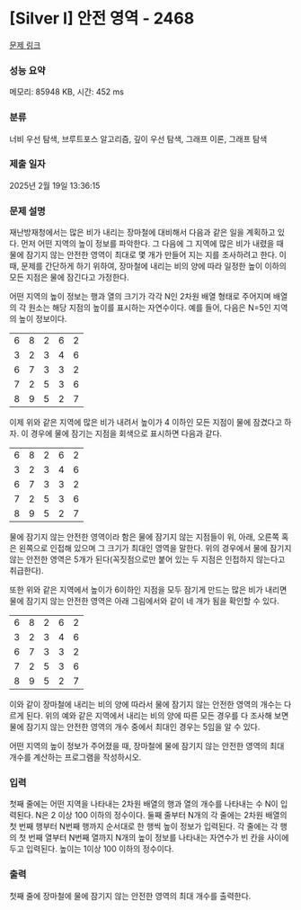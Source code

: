 # [Silver I] 안전 영역 - 2468 

[문제 링크](https://www.acmicpc.net/problem/2468) 

### 성능 요약

메모리: 85948 KB, 시간: 452 ms

### 분류

너비 우선 탐색, 브루트포스 알고리즘, 깊이 우선 탐색, 그래프 이론, 그래프 탐색

### 제출 일자

2025년 2월 19일 13:36:15

### 문제 설명

<p style="user-select: auto !important;">재난방재청에서는 많은 비가 내리는 장마철에 대비해서 다음과 같은 일을 계획하고 있다. 먼저 어떤 지역의 높이 정보를 파악한다. 그 다음에 그 지역에 많은 비가 내렸을 때 물에 잠기지 않는 안전한 영역이 최대로 몇 개가 만들어 지는 지를 조사하려고 한다. 이때, 문제를 간단하게 하기 위하여, 장마철에 내리는 비의 양에 따라 일정한 높이 이하의 모든 지점은 물에 잠긴다고 가정한다.</p>

<p style="user-select: auto !important;">어떤 지역의 높이 정보는 행과 열의 크기가 각각 N인 2차원 배열 형태로 주어지며 배열의 각 원소는 해당 지점의 높이를 표시하는 자연수이다. 예를 들어, 다음은 N=5인 지역의 높이 정보이다.</p>

<table class="table table-bordered table-center-20 td-center" style="user-select: auto !important;">
	<tbody style="user-select: auto !important;">
		<tr style="user-select: auto !important;">
			<td style="user-select: auto !important;">6</td>
			<td style="user-select: auto !important;">8</td>
			<td style="user-select: auto !important;">2</td>
			<td style="user-select: auto !important;">6</td>
			<td style="user-select: auto !important;">2</td>
		</tr>
		<tr style="user-select: auto !important;">
			<td style="user-select: auto !important;">3</td>
			<td style="user-select: auto !important;">2</td>
			<td style="user-select: auto !important;">3</td>
			<td style="user-select: auto !important;">4</td>
			<td style="user-select: auto !important;">6</td>
		</tr>
		<tr style="user-select: auto !important;">
			<td style="user-select: auto !important;">6</td>
			<td style="user-select: auto !important;">7</td>
			<td style="user-select: auto !important;">3</td>
			<td style="user-select: auto !important;">3</td>
			<td style="user-select: auto !important;">2</td>
		</tr>
		<tr style="user-select: auto !important;">
			<td style="user-select: auto !important;">7</td>
			<td style="user-select: auto !important;">2</td>
			<td style="user-select: auto !important;">5</td>
			<td style="user-select: auto !important;">3</td>
			<td style="user-select: auto !important;">6</td>
		</tr>
		<tr style="user-select: auto !important;">
			<td style="user-select: auto !important;">8</td>
			<td style="user-select: auto !important;">9</td>
			<td style="user-select: auto !important;">5</td>
			<td style="user-select: auto !important;">2</td>
			<td style="user-select: auto !important;">7</td>
		</tr>
	</tbody>
</table>

<p style="user-select: auto !important;">이제 위와 같은 지역에 많은 비가 내려서 높이가 4 이하인 모든 지점이 물에 잠겼다고 하자. 이 경우에 물에 잠기는 지점을 회색으로 표시하면 다음과 같다. </p>

<table class="table table-bordered table-center-20 td-center" style="user-select: auto !important;">
	<tbody style="user-select: auto !important;">
		<tr style="user-select: auto !important;">
			<td style="user-select: auto !important;">6</td>
			<td style="user-select: auto !important;">8</td>
			<td class="bg-2468" style="user-select: auto !important;">2</td>
			<td style="user-select: auto !important;">6</td>
			<td class="bg-2468" style="user-select: auto !important;">2</td>
		</tr>
		<tr style="user-select: auto !important;">
			<td class="bg-2468" style="user-select: auto !important;">3</td>
			<td class="bg-2468" style="user-select: auto !important;">2</td>
			<td class="bg-2468" style="user-select: auto !important;">3</td>
			<td class="bg-2468" style="user-select: auto !important;">4</td>
			<td style="user-select: auto !important;">6</td>
		</tr>
		<tr style="user-select: auto !important;">
			<td style="user-select: auto !important;">6</td>
			<td style="user-select: auto !important;">7</td>
			<td class="bg-2468" style="user-select: auto !important;">3</td>
			<td class="bg-2468" style="user-select: auto !important;">3</td>
			<td class="bg-2468" style="user-select: auto !important;">2</td>
		</tr>
		<tr style="user-select: auto !important;">
			<td style="user-select: auto !important;">7</td>
			<td class="bg-2468" style="user-select: auto !important;">2</td>
			<td style="user-select: auto !important;">5</td>
			<td class="bg-2468" style="user-select: auto !important;">3</td>
			<td style="user-select: auto !important;">6</td>
		</tr>
		<tr style="user-select: auto !important;">
			<td style="user-select: auto !important;">8</td>
			<td style="user-select: auto !important;">9</td>
			<td style="user-select: auto !important;">5</td>
			<td class="bg-2468" style="user-select: auto !important;">2</td>
			<td style="user-select: auto !important;">7</td>
		</tr>
	</tbody>
</table>

<p style="user-select: auto !important;">물에 잠기지 않는 안전한 영역이라 함은 물에 잠기지 않는 지점들이 위, 아래, 오른쪽 혹은 왼쪽으로 인접해 있으며 그 크기가 최대인 영역을 말한다. 위의 경우에서 물에 잠기지 않는 안전한 영역은 5개가 된다(꼭짓점으로만 붙어 있는 두 지점은 인접하지 않는다고 취급한다). </p>

<p style="user-select: auto !important;">또한 위와 같은 지역에서 높이가 6이하인 지점을 모두 잠기게 만드는 많은 비가 내리면 물에 잠기지 않는 안전한 영역은 아래 그림에서와 같이 네 개가 됨을 확인할 수 있다. </p>

<table class="table table-bordered table-center-20 td-center" style="user-select: auto !important;">
	<tbody style="user-select: auto !important;">
		<tr style="user-select: auto !important;">
			<td class="bg-2468" style="user-select: auto !important;">6</td>
			<td style="user-select: auto !important;">8</td>
			<td class="bg-2468" style="user-select: auto !important;">2</td>
			<td class="bg-2468" style="user-select: auto !important;">6</td>
			<td class="bg-2468" style="user-select: auto !important;">2</td>
		</tr>
		<tr style="user-select: auto !important;">
			<td class="bg-2468" style="user-select: auto !important;">3</td>
			<td class="bg-2468" style="user-select: auto !important;">2</td>
			<td class="bg-2468" style="user-select: auto !important;">3</td>
			<td class="bg-2468" style="user-select: auto !important;">4</td>
			<td class="bg-2468" style="user-select: auto !important;">6</td>
		</tr>
		<tr style="user-select: auto !important;">
			<td class="bg-2468" style="user-select: auto !important;">6</td>
			<td style="user-select: auto !important;">7</td>
			<td class="bg-2468" style="user-select: auto !important;">3</td>
			<td class="bg-2468" style="user-select: auto !important;">3</td>
			<td class="bg-2468" style="user-select: auto !important;">2</td>
		</tr>
		<tr style="user-select: auto !important;">
			<td style="user-select: auto !important;">7</td>
			<td class="bg-2468" style="user-select: auto !important;">2</td>
			<td class="bg-2468" style="user-select: auto !important;">5</td>
			<td class="bg-2468" style="user-select: auto !important;">3</td>
			<td class="bg-2468" style="user-select: auto !important;">6</td>
		</tr>
		<tr style="user-select: auto !important;">
			<td style="user-select: auto !important;">8</td>
			<td style="user-select: auto !important;">9</td>
			<td class="bg-2468" style="user-select: auto !important;">5</td>
			<td class="bg-2468" style="user-select: auto !important;">2</td>
			<td style="user-select: auto !important;">7</td>
		</tr>
	</tbody>
</table>

<p style="user-select: auto !important;">이와 같이 장마철에 내리는 비의 양에 따라서 물에 잠기지 않는 안전한 영역의 개수는 다르게 된다. 위의 예와 같은 지역에서 내리는 비의 양에 따른 모든 경우를 다 조사해 보면 물에 잠기지 않는 안전한 영역의 개수 중에서 최대인 경우는 5임을 알 수 있다. </p>

<p style="user-select: auto !important;">어떤 지역의 높이 정보가 주어졌을 때, 장마철에 물에 잠기지 않는 안전한 영역의 최대 개수를 계산하는 프로그램을 작성하시오. </p>

### 입력 

 <p style="user-select: auto !important;">첫째 줄에는 어떤 지역을 나타내는 2차원 배열의 행과 열의 개수를 나타내는 수 N이 입력된다. N은 2 이상 100 이하의 정수이다. 둘째 줄부터 N개의 각 줄에는 2차원 배열의 첫 번째 행부터 N번째 행까지 순서대로 한 행씩 높이 정보가 입력된다. 각 줄에는 각 행의 첫 번째 열부터 N번째 열까지 N개의 높이 정보를 나타내는 자연수가 빈 칸을 사이에 두고 입력된다. 높이는 1이상 100 이하의 정수이다.</p>

### 출력 

 <p style="user-select: auto !important;">첫째 줄에 장마철에 물에 잠기지 않는 안전한 영역의 최대 개수를 출력한다.</p>

